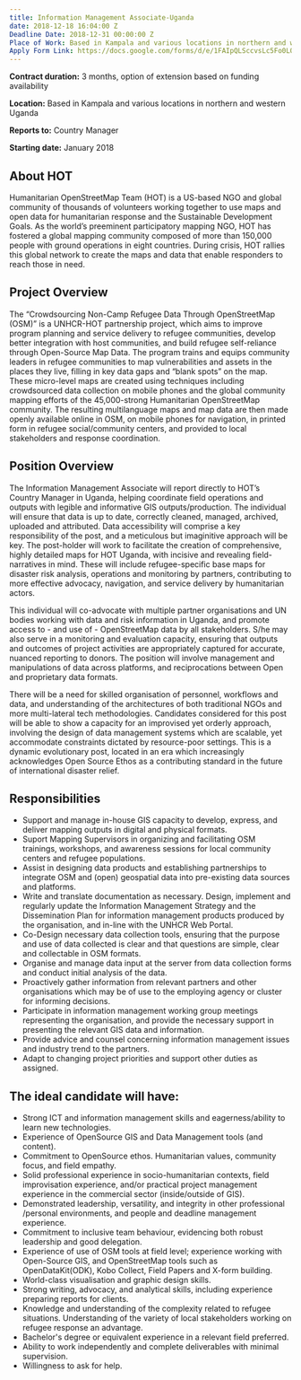 ```yaml
---
title: Information Management Associate-Uganda
date: 2018-12-18 16:04:00 Z
Deadline Date: 2018-12-31 00:00:00 Z
Place of Work: Based in Kampala and various locations in northern and western Uganda
Apply Form Link: https://docs.google.com/forms/d/e/1FAIpQLSccvsLc5Fo0LOwMD426Gr6puC_E-v25WzEOW0nmHJIMrTWBXA/viewform
---
```


**Contract duration:** 3 months, option of extension based on funding availability

**Location:** Based in Kampala and various locations in northern and western Uganda

**Reports to:** Country Manager

**Starting date:** January 2018

## About HOT
Humanitarian OpenStreetMap Team (HOT) is a US-based NGO and global community of thousands of volunteers working together to use maps and open data for humanitarian response and the Sustainable Development Goals. As the world’s preeminent participatory mapping NGO, HOT has fostered a global mapping community composed of more than 150,000 people with ground operations in eight countries. During crisis, HOT rallies this global network to create the maps and data that enable responders to reach those in need.

## Project Overview
The “Crowdsourcing Non-Camp Refugee Data Through OpenStreetMap (OSM)” is a UNHCR-HOT partnership project, which aims to improve program planning and service delivery to refugee communities, develop better integration with host communities, and build refugee self-reliance through Open-Source Map Data. The program trains and equips community leaders in refugee communities to map vulnerabilities and assets in the places they live, filling in key data gaps and “blank spots” on the map. These micro-level maps are created using techniques including crowdsourced data collection on mobile phones and the global community mapping efforts of the 45,000-strong Humanitarian OpenStreetMap community. The resulting multilanguage maps and map data are then made openly available online in OSM, on mobile phones for navigation, in printed form in refugee social/community centers, and provided to local stakeholders and response coordination.

## Position Overview
The Information Management Associate will report directly to HOT’s Country Manager in Uganda, helping coordinate field operations and outputs with legible and informative GIS outputs/production. The individual will ensure that data is up to date, correctly cleaned, managed, archived, uploaded and attributed. Data accessibility will comprise a key responsibility of the post, and a meticulous but imaginitive approach will be key. The post-holder will work to facilitate the creation of comprehensive, highly detailed maps for HOT Uganda, with incisive and revealing field-narratives in mind. These will include refugee-specific base maps for disaster risk analysis, operations and monitoring by partners, contributing to more effective advocacy, navigation, and service delivery by humanitarian actors.

This individual will co-advocate with multiple partner organisations and UN bodies working with data and risk information in Uganda, and promote access to - and use of - OpenStreetMap data by all stakeholders. S/he may also serve in a monitoring and evaluation capacity, ensuring that outputs and outcomes of project activities are appropriately captured for accurate, nuanced reporting to donors. The position will involve management and manipulations of data across platforms, and reciprocations between Open and proprietary data formats. 

There will be a need for skilled organisation of personnel, workflows and data, and understanding of the architectures of both traditional NGOs and more multi-lateral tech methodologies. Candidates considered for this post will be able to show a capacity for an improvised yet orderly approach, involving the design of data management systems which are scalable, yet accommodate constraints dictated by resource-poor settings. This is a dynamic evolutionary post, located in an era which increasingly acknowledges Open Source Ethos as a contributing standard in the future of international disaster relief. 


## Responsibilities
* Support and manage in-house GIS capacity to develop, express, and deliver mapping outputs in digital and physical formats. 
* Suport Mapping Supervisors in organizing and facilitating OSM trainings, workshops, and awareness sessions for local community centers and refugee populations.
* Assist in designing data products and establishing partnerships to integrate OSM and (open) geospatial data into pre-existing data sources and platforms.
* Write and translate documentation as necessary.
Design, implement and regularly update the Information Management Strategy and the Dissemination Plan for information management products produced by the organisation, and in-line with the UNHCR Web Portal.
* Co-Design necessary data collection tools, ensuring that the purpose and use of data collected is clear and that questions are simple, clear and collectable in OSM formats.
* Organise and manage data input at the server from data collection forms and conduct initial analysis of the data.
* Proactively gather information from relevant partners and other organisations which may be of use to the employing agency or cluster for informing decisions.
* Participate in information management working group meetings representing the organisation, and provide the necessary support in presenting the relevant  GIS data and information.
* Provide advice and counsel concerning information management issues and industry trend to the partners.
* Adapt to changing project priorities and support other  duties as assigned.

## The ideal candidate will have:
* Strong ICT and information management skills and eagerness/ability to learn new technologies.
* Experience of OpenSource GIS and Data Management tools (and content).
* Commitment to OpenSource ethos.
Humanitarian values, community focus, and field empathy. 
* Solid professional experience in socio-humanitarian contexts, field improvisation experience, and/or practical project management experience in the commercial sector (inside/outside of GIS).
* Demonstrated leadership, versatility, and integrity in other professional /personal environments, and people and deadline management experience.
* Commitment to inclusive team behaviour, evidencing both robust leadership and good delegation.
* Experience of use of OSM tools at field level; experience working with Open-Source GIS, and OpenStreetMap tools such as OpenDataKit(ODK), Kobo Collect, Field Papers and X-form building.
* World-class  visualisation and graphic design skills.
* Strong writing, advocacy, and analytical skills, including experience preparing reports for clients.
* Knowledge and understanding of the complexity related to refugee situations. Understanding of the variety of local stakeholders working on refugee response an advantage.
* Bachelor's degree or equivalent experience in a relevant field preferred. 
* Ability to work independently and complete deliverables with minimal supervision.
* Willingness to ask for help.

